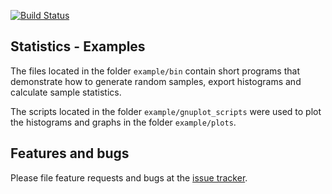 [![Build Status](https://travis-ci.com/simphotonics/sample_statistics.svg?branch=main)](https://travis-ci.com/simphotonics/sample_statistics)

## Statistics - Examples
The files located in the folder `example/bin` contain short programs that demonstrate how to generate random samples,
export histograms and calculate sample statistics.

The scripts located in the folder `example/gnuplot_scripts` were used to plot the histograms
and graphs in the folder `example/plots`.


## Features and bugs
Please file feature requests and bugs at the [issue tracker].

[issue tracker]: https://github.com/simphotonics/sample_statistics/issues
